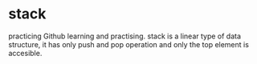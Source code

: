 # stack
practicing Github
learning and practising.
stack is a linear type of data structure, it has only push and pop operation and only the top element is accesible.